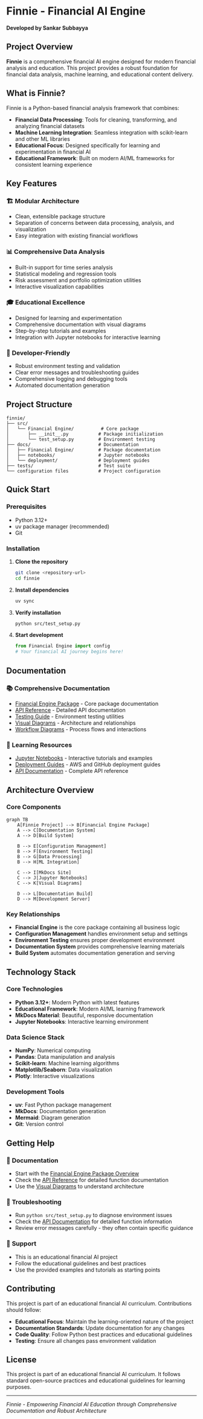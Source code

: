 
# Finnie - Financial AI Engine

**Developed by Sankar Subbayya**

## Project Overview

**Finnie** is a comprehensive financial AI engine designed for modern financial analysis and education. This project provides a robust foundation for financial data analysis, machine learning, and educational content delivery.

## What is Finnie?

Finnie is a Python-based financial analysis framework that combines:

- **Financial Data Processing**: Tools for cleaning, transforming, and analyzing financial datasets
- **Machine Learning Integration**: Seamless integration with scikit-learn and other ML libraries
- **Educational Focus**: Designed specifically for learning and experimentation in financial AI
- **Educational Framework**: Built on modern AI/ML frameworks for consistent learning experience

## Key Features

### 🏗️ **Modular Architecture**
- Clean, extensible package structure
- Separation of concerns between data processing, analysis, and visualization
- Easy integration with existing financial workflows

### 📊 **Comprehensive Data Analysis**
- Built-in support for time series analysis
- Statistical modeling and regression tools
- Risk assessment and portfolio optimization utilities
- Interactive visualization capabilities

### 🎓 **Educational Excellence**
- Designed for learning and experimentation
- Comprehensive documentation with visual diagrams
- Step-by-step tutorials and examples
- Integration with Jupyter notebooks for interactive learning

### 🔧 **Developer-Friendly**
- Robust environment testing and validation
- Clear error messages and troubleshooting guides
- Comprehensive logging and debugging tools
- Automated documentation generation

## Project Structure

```
finnie/
├── src/
│   └── Financial Engine/          # Core package
│       ├── __init__.py           # Package initialization
│       └── test_setup.py         # Environment testing
├── docs/                         # Documentation
│   ├── Financial Engine/         # Package documentation
│   ├── notebooks/                # Jupyter notebooks
│   └── deployment/               # Deployment guides
├── tests/                        # Test suite
└── configuration files           # Project configuration
```

## Quick Start

### Prerequisites

- Python 3.12+
- uv package manager (recommended)
- Git

### Installation

1. **Clone the repository**
   ```bash
   git clone <repository-url>
   cd finnie
   ```

2. **Install dependencies**
   ```bash
   uv sync
   ```

3. **Verify installation**
   ```bash
   python src/test_setup.py
   ```

4. **Start development**
   ```python
   from Financial Engine import config
   # Your financial AI journey begins here!
   ```

## Documentation

### 📚 **Comprehensive Documentation**
- [Financial Engine Package](Financial%20Engine/index.md) - Core package documentation
- [API Reference](Financial%20Engine/__init__.md) - Detailed API documentation
- [Testing Guide](Financial%20Engine/test_setup.md) - Environment testing utilities
- [Visual Diagrams](Financial%20Engine/class-diagram.md) - Architecture and relationships
- [Workflow Diagrams](Financial%20Engine/sequence-diagrams.md) - Process flows and interactions

### 🎯 **Learning Resources**
- [Jupyter Notebooks](notebooks/) - Interactive tutorials and examples
- [Deployment Guides](deployment/) - AWS and GitHub deployment guides
- [API Documentation](Financial%20Engine/) - Complete API reference

## Architecture Overview

### Core Components

```mermaid
graph TB
    A[Finnie Project] --> B[Financial Engine Package]
    A --> C[Documentation System]
    A --> D[Build System]
    
    B --> E[Configuration Management]
    B --> F[Environment Testing]
    B --> G[Data Processing]
    B --> H[ML Integration]
    
    C --> I[MkDocs Site]
    C --> J[Jupyter Notebooks]
    C --> K[Visual Diagrams]
    
    D --> L[Documentation Build]
    D --> M[Development Server]
```

### Key Relationships

- **Financial Engine** is the core package containing all business logic
- **Configuration Management** handles environment setup and settings
- **Environment Testing** ensures proper development environment
- **Documentation System** provides comprehensive learning materials
- **Build System** automates documentation generation and serving

## Technology Stack

### Core Technologies
- **Python 3.12+**: Modern Python with latest features
- **Educational Framework**: Modern AI/ML learning framework
- **MkDocs Material**: Beautiful, responsive documentation
- **Jupyter Notebooks**: Interactive learning environment

### Data Science Stack
- **NumPy**: Numerical computing
- **Pandas**: Data manipulation and analysis
- **Scikit-learn**: Machine learning algorithms
- **Matplotlib/Seaborn**: Data visualization
- **Plotly**: Interactive visualizations

### Development Tools
- **uv**: Fast Python package management
- **MkDocs**: Documentation generation
- **Mermaid**: Diagram generation
- **Git**: Version control

## Getting Help

### 📖 **Documentation**
- Start with the [Financial Engine Package Overview](Financial%20Engine/index.md)
- Check the [API Reference](Financial%20Engine/__init__.md) for detailed function documentation
- Use the [Visual Diagrams](Financial%20Engine/class-diagram.md) to understand architecture

### 🐛 **Troubleshooting**
- Run `python src/test_setup.py` to diagnose environment issues
- Check the [API Documentation](Financial%20Engine/) for detailed function information
- Review error messages carefully - they often contain specific guidance

### 💬 **Support**
- This is an educational financial AI project
- Follow the educational guidelines and best practices
- Use the provided examples and tutorials as starting points

## Contributing

This project is part of an educational financial AI curriculum. Contributions should follow:

- **Educational Focus**: Maintain the learning-oriented nature of the project
- **Documentation Standards**: Update documentation for any changes
- **Code Quality**: Follow Python best practices and educational guidelines
- **Testing**: Ensure all changes pass environment validation

## License

This project is part of an educational financial AI curriculum. It follows standard open-source practices and educational guidelines for learning purposes.

---

*Finnie - Empowering Financial AI Education through Comprehensive Documentation and Robust Architecture*
